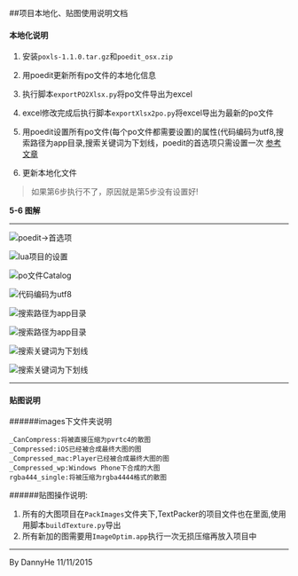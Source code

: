 ##项目本地化、贴图使用说明文档
#### 本地化说明

1. 安装`poxls-1.1.0.tar.gz`和`poedit_osx.zip`

2. 用poedit更新所有po文件的本地化信息

3. 执行脚本`exportPO2Xlsx.py`将po文件导出为excel

4. excel修改完成后执行脚本`exportXlsx2po.py`将excel导出为最新的po文件

5. 用poedit设置所有po文件(每个po文件都需要设置)的属性(代码编码为utf8,搜索路径为app目录,搜索关键词为下划线，poedit的首选项只需设置一次 [参考文章](http://zengrong.net/post/1986.htm "详细说明")

6. 更新本地化文件

> 如果第6步执行不了，原因就是第5步没有设置好!

**5-6 图解**

******

![poedit->首选项](./res/1.png)

![lua项目的设置](./res/2.png)

![po文件Catalog](./res/3.png)

![代码编码为utf8](./res/4.png)

![搜索路径为app目录](./res/5.png)

![搜索路径为app目录](./res/6.png)

![搜索关键词为下划线](./res/7.png)

![搜索关键词为下划线](./res/8.png)

******

#### 贴图说明

######images下文件夹说明


	_CanCompress:将被直接压缩为pvrtc4的散图
	_Compressed:iOS已经被合成最终大图的图
	_Compressed_mac:Player已经被合成最终大图的图
	_Compressed_wp:Windows Phone下合成的大图
	rgba444_single:将被压缩为rgba4444格式的散图
	
######贴图操作说明:

1. 所有的大图项目在`PackImages`文件夹下,TextPacker的项目文件也在里面,使用用脚本`buildTexture.py`导出
2. 所有新加的图需要用`ImageOptim.app`执行一次无损压缩再放入项目中

---
By DannyHe 11/11/2015
